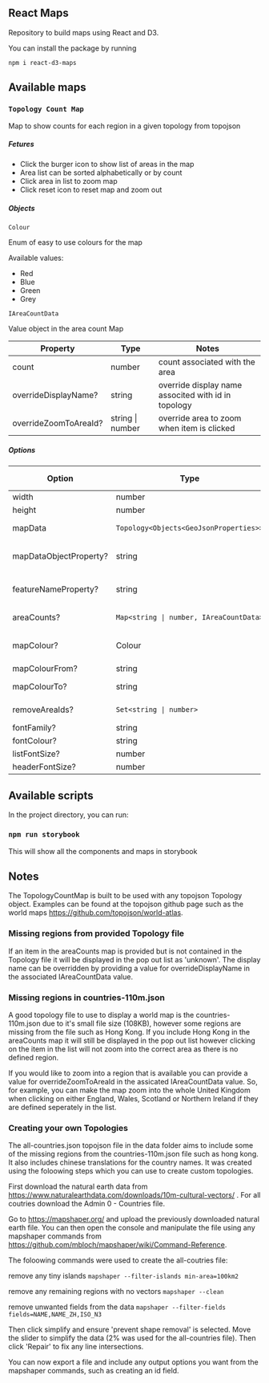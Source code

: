 ## React Maps

Repository to build maps using React and D3. 


You can install the package by running


`npm i react-d3-maps`



## Available maps

### `Topology Count Map`

Map to show counts for each region in a given topology from topojson


##### Fetures

- Click the burger icon to show list of areas in the map
- Area list can be sorted alphabetically or by count
- Click area in list to zoom map
- Click reset icon to reset map and zoom out


##### Objects

`Colour` 

Enum of easy to use colours for the map

Available values:

- Red
- Blue
- Green
- Grey



`IAreaCountData`

Value object in the area count Map

| Property               | Type              | Notes                                                |
|------------------------|-------------------|------------------------------------------------------|
| count                  | number            | count associated with the area                       |
| overrideDisplayName?   | string            | override display name associted with id in topology  |
| overrideZoomToAreaId?  | string \| number  | override area to zoom when item is clicked           |

##### Options

| Option                 | Type                                   | Default Value     | Notes     |
|------------------------|----------------------------------------|-------------------|-----------|
| width                  | number                                 |                   |
| height                 | number                                 |                   |
| mapData                | `Topology<Objects<GeoJsonProperties>>` | empty array       | a topojson topology
| mapDataObjectProperty? | string                                 | 'countries'       | name of property containing GeometryCollection
| featureNameProperty?   | string                                 | 'name'            | name of property to identify feature name
| areaCounts?            | `Map<string \| number, IAreaCountData>`| empty map         | map of id's and it's associated count
| mapColour?             | Colour                                 |                   | overrides mapColourFrom and mapColourTo
| mapColourFrom?         | string                                 | #ffffff           |
| mapColourTo?           | string                                 | #9fc5e8           | Same as Colour.Blue
| removeAreaIds?         | `Set<string \| number>`                | []                | id's of areas not to show on the map
| fontFamily?            | string                                 | Arial             |
| fontColour?            | string                                 | #444444           | 
| listFontSize?          | number                                 | 12                |
| headerFontSize?        | number                                 | 16                |


## Available scripts

In the project directory, you can run:


### `npm run storybook`

This will show all the components and maps in storybook


## Notes

The TopologyCountMap is built to be used with any topojson Topology object. 
Examples can be found at the topojson github page such as the world maps https://github.com/topojson/world-atlas.


### Missing regions from provided Topology file

If an item in the areaCounts map is provided but is not contained in the Topology file it will be displayed in the pop out list as 'unknown'.
The display name can be overridden by providing a value for overrideDisplayName in the associated IAreaCountData value.

### Missing regions in countries-110m.json

A good topology file to use to display a world map is the countries-110m.json due to it's small file size (108KB), however
some regions are missing from the file such as Hong Kong. If you include Hong Kong in the areaCounts map it will still 
be displayed in the pop out list however clicking on the item in the list will not zoom into the correct area as there is no defined region.

If you would like to zoom into a region that is available you can provide a value for overrideZoomToAreaId in the assicated IAreaCountData value.
So, for example, you can make the map zoom into the whole United Kingdom when clicking on either England, Wales, Scotland or Northern Ireland if they
are defined seperately in the list.



### Creating your own Topologies

The all-countries.json topojson file in the data folder aims to include some of the missing regions from the countries-110m.json file such as hong kong. It also includes chinese translations for the country names. It was created using the foloowing steps which you can use to create custom topologies.


First download the natural earth data from https://www.naturalearthdata.com/downloads/10m-cultural-vectors/ . For all coutries download the Admin 0 - Countries file.


Go to https://mapshaper.org/ and upload the previously downloaded natural earth file. You can then open the console and manipulate the file using any mapshaper commands from https://github.com/mbloch/mapshaper/wiki/Command-Reference.

The foloowing commands were used to create the all-coutries file:


remove any tiny islands
`mapshaper --filter-islands min-area=100km2`


remove any remaining regions with no vectors
`mapshaper --clean`


remove unwanted fields from the data
`mapshaper --filter-fields fields=NAME,NAME_ZH,ISO_N3`


Then click simplify and ensure 'prevent shape removal' is selected. Move the slider to simplify the data (2% was used for the all-countries file). Then click 'Repair' to fix any line intersections.


You can now export a file and include any output options you want from the mapshaper commands, such as creating an id field.




